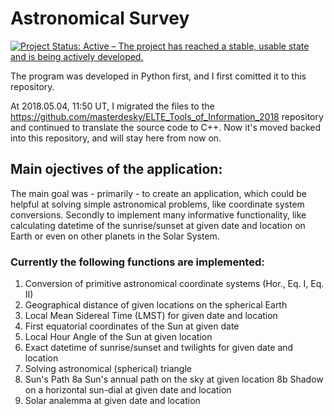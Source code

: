 # Astronomical Survey

[![Project Status: Active – The project has reached a stable, usable state and is being actively developed.](https://www.repostatus.org/badges/latest/active.svg)](https://www.repostatus.org/#active)

The program was developed in Python first, and I first comitted it to this repository.

At 2018.05.04, 11:50 UT, I migrated the files to the https://github.com/masterdesky/ELTE_Tools_of_Information_2018 repository and continued to translate the source code to C++. Now it's moved backed into this repository, and will stay here from now on.

## Main ojectives of the application:

The main goal was - primarily - to create an application, which could be helpful at solving simple astronomical problems, like coordinate system conversions. Secondly to implement many informative functionality, like calculating datetime of the sunrise/sunset at given date and location on Earth or even on other planets in the Solar System.

### Currently the following functions are implemented:

1. Conversion of primitive astronomical coordinate systems (Hor., Eq. I, Eq. II)
2. Geographical distance of given locations on the spherical Earth
3. Local Mean Sidereal Time (LMST) for given date and location
4. First equatorial coordinates of the Sun at given date
5. Local Hour Angle of the Sun at given location
6. Exact datetime of sunrise/sunset and twilights for given date and location
7. Solving astronomical (spherical) triangle
8. Sun's Path
  8a Sun's annual path on the sky at given location
  8b Shadow on a horizontal sun-dial at given date and location
9. Solar analemma at given date and location
